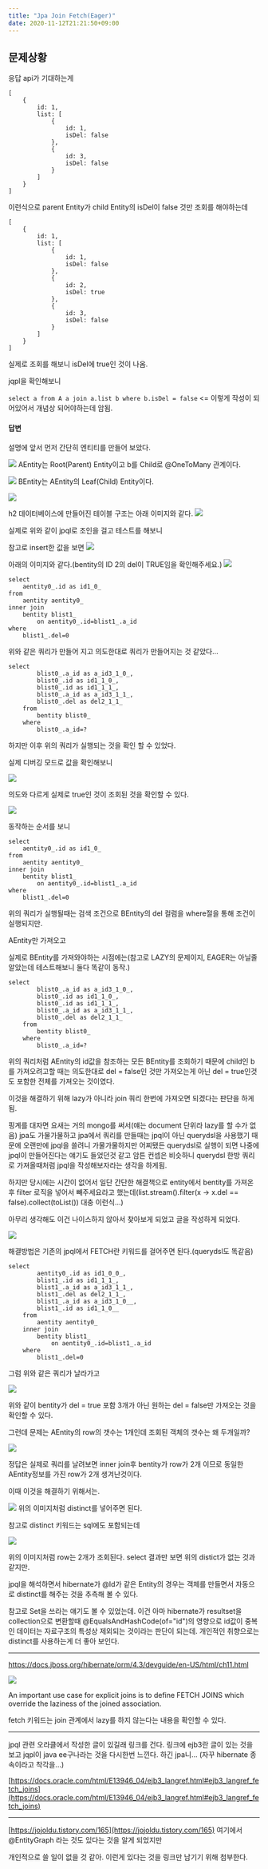 ```yaml
---
title: "Jpa Join Fetch(Eager)"
date: 2020-11-12T21:21:50+09:00
---
```


## 문제상황
응답 api가 기대하는게 
```
[
    {
        id: 1,
        list: [
            {
                id: 1,
                isDel: false
            },
            {
                id: 3,
                isDel: false
            }
        ]
    }
]
```
이런식으로 parent Entity가 child Entity의 isDel이 false 것만 조회를 해야하는데
```
[
    {
        id: 1,
        list: [
            {
                id: 1,
                isDel: false
            },
            {
                id: 2,
                isDel: true
            },
            {
                id: 3,
                isDel: false
            }
        ]
    }
]
```
실제로 조회를 해보니 isDel에 true인 것이 나옴.

jqpl을 확인해보니

`select a from A a join a.list b where b.isDel = false` <= 이렇게 작성이 되어있어서
개념상 되어야하는데 암됨.

#### 답변

설명에 앞서 먼저 간단히 엔티티를 만들어 보았다.

![](../2020-11-12-21-29-46.png)
AEntity는 Root(Parent) Entity이고 b를 Child로 @OneToMany 관계이다.

![](../2020-11-12-21-30-06.png)
BEntity는 AEntity의 Leaf(Child) Entity이다.

![](../2020-11-12-21-33-01.png)

h2 데이터베이스에 만들어진 테이블 구조는 아래 이미지와 같다.
![](../2020-11-12-22-00-40.png)

실제로 위와 같이 jpql로 조인을 걸고 테스트를 해보니

참고로 insert한 값을 보면
![](../2020-11-12-22-01-35.png)

아래의 이미지와 같다.(bentity의 ID 2의 del이 TRUE임을 확인해주세요.)
![](../2020-11-12-22-01-52.png)

```
select
    aentity0_.id as id1_0_ 
from
    aentity aentity0_ 
inner join
    bentity blist1_ 
        on aentity0_.id=blist1_.a_id 
where
    blist1_.del=0
```

위와 같은 쿼리가 만들어 지고 의도한대로 쿼리가 만들어지는 것 같았다...

```
select
        blist0_.a_id as a_id3_1_0_,
        blist0_.id as id1_1_0_,
        blist0_.id as id1_1_1_,
        blist0_.a_id as a_id3_1_1_,
        blist0_.del as del2_1_1_ 
    from
        bentity blist0_ 
    where
        blist0_.a_id=?
```

하지만 이후 위의 쿼리가 실행되는 것을 확인 할 수 있었다.

실제 디버깅 모드로 값을 확인해보니

![](../2020-11-12-21-38-33.png)

의도와 다르게 실제로 true인 것이 조회된 것을 확인할 수 있다.

![](../2020-11-12-21-42-44.png)

동작하는 순서를 보니 

```
select
    aentity0_.id as id1_0_ 
from
    aentity aentity0_ 
inner join
    bentity blist1_ 
        on aentity0_.id=blist1_.a_id 
where
    blist1_.del=0
```

위의 쿼리가 실행될때는 검색 조건으로 BEntity의 del 컬럼을 where절을 통해 조건이 실행되지만.

AEntity만 가져오고

실제로 BEntity를 가져와야하는 시점에는(참고로 LAZY의 문제이지, EAGER는 아닐줄 알았는데 테스트해보니 둘다 똑같이 동작.) 

```
select
        blist0_.a_id as a_id3_1_0_,
        blist0_.id as id1_1_0_,
        blist0_.id as id1_1_1_,
        blist0_.a_id as a_id3_1_1_,
        blist0_.del as del2_1_1_ 
    from
        bentity blist0_ 
    where
        blist0_.a_id=?
```

위의 쿼리처럼 AEntity의 id값을 참조하는 모든 BEntity를 조회하기 때문에 child인 b를 가져오려고할 때는 의도한대로 del = false인 것만 가져오는게 아닌 del = true인것도 포함한 전체를 가져오는 것이였다.

이것을 해결하기 위해 lazy가 아니라 join 쿼리 한번에 가져오면 되겠다는 판단을 하게됨.

핑계를 대자면 요새는 거의 mongo를 써서(얘는 document 단위라 lazy를 할 수가 없음) jpa도 가물가물하고 jpa에서 쿼리를 만들때는 jpql이 아닌 querydsl을 사용했기 때문에 오랜만에 jpql을 쓸려니 가물가물하지만 어찌됐든 querydsl로 실행이 되면 나중에 jpql이 만들어진다는 얘기도 들었던것 같고 암튼 컨셉은 비슷하니 querydsl 한방 쿼리로 가져올때처럼 jpql을 작성해보자라는 생각을 하게됨.

하지만 당시에는 시간이 없어서 일단 간단한 해결책으로 entity에서 bentity를 가져온후 filter 로직을 넣어서 빼주세요라고 했는데(list.stream().filter(x -> x.del == false).collect(toList()) 대충 이런식...)

아무리 생각해도 이건 나이스하지 않아서 찾아보게 되었고 글을 작성하게 되었다.

![](../2020-11-12-21-54-07.png)

해결방법은 기존의 jpql에서 FETCH란 키워드를 걸어주면 된다.(querydsl도 똑같음)

```
select
        aentity0_.id as id1_0_0_,
        blist1_.id as id1_1_1_,
        blist1_.a_id as a_id3_1_1_,
        blist1_.del as del2_1_1_,
        blist1_.a_id as a_id3_1_0__,
        blist1_.id as id1_1_0__ 
    from
        aentity aentity0_ 
    inner join
        bentity blist1_ 
            on aentity0_.id=blist1_.a_id 
    where
        blist1_.del=0
```

그럼 위와 같은 쿼리가 날라가고

![](../2020-11-12-21-59-02.png)

위와 같이 bentity가 del = true 포함 3개가 아닌 원하는 del = false만 가져오는 것을 확인할 수 있다.

그런데 문제는 AEntity의 row의 갯수는 1개인데 조회된 객체의 갯수는 왜 두개일까?

![](../2020-11-12-22-03-27.png)

정답은 실제로 쿼리를 날려보면 inner join후 bentity가 row가 2개 이므로 동일한 AEntity정보를 가진 row가 2개 생겨난것이다.

이때 이것을 해결하기 위해서는.


![](../2020-11-12-22-05-12.png)
위의 이미지처럼 distinct를 넣어주면 된다.

참고로 distinct 키워드는 sql에도 포함되는데

![](../2020-11-12-22-06-20.png)

위의 이미지처럼 row는 2개가 조회된다. select 결과만 보면 위의 distict가 없는 것과 같지만.

jpql을 해석하면서 hibernate가 @Id가 같은 Entity의 경우는 객체를 만들면서 자동으로 distinct를 해주는 것을 추측해 볼 수 있다.

참고로 Set을 쓰라는 얘기도 볼 수 있었는데. 이건 아마 hibernate가 resultset을 collection으로 변환할때 @EqualsAndHashCode(of="id")의 영향으로 id값이 중복인 데이터는 자료구조의 특성상 제외되는 것이라는 판단이 되는데. 개인적인 취향으로는 distinct를 사용하는게 더 좋아 보인다.

----

https://docs.jboss.org/hibernate/orm/4.3/devguide/en-US/html/ch11.html

![](../2020-11-12-22-13-29.png)

An important use case for explicit joins is to define FETCH JOINS which override the laziness of the joined association.

fetch 키워드는 join 관계에서 lazy를 하지 않는다는 내용을 확인할 수 있다.

----

jpql 관련 오라클에서 작성한 글이 있길래 링크를 건다. 링크에 ejb3란 글이 있는 것을 보고 jqpl이 java ee구나라는 것을 다시한번 느낀다. 하긴 jpa니... (자꾸 hibernate 종속이라고 착각을...)

[https://docs.oracle.com/html/E13946_04/ejb3_langref.html#ejb3_langref_fetch_joins](https://docs.oracle.com/html/E13946_04/ejb3_langref.html#ejb3_langref_fetch_joins)

---
[https://jojoldu.tistory.com/165](https://jojoldu.tistory.com/165) 여기에서 @EntityGraph 라는 것도 있다는 것을 알게 되었지만

개인적으로 쓸 일이 없을 것 같아. 이런게 있다는 것을 링크만 남기기 위해 첨부한다.
